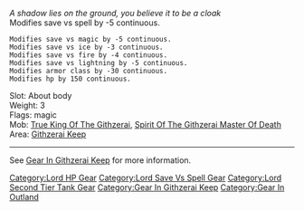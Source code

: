 *A shadow lies on the ground, you believe it to be a cloak*  
Modifies save vs spell by -5 continuous.

`Modifies save vs magic by -5 continuous.`  
`Modifies save vs ice by -3 continuous.`  
`Modifies save vs fire by -4 continuous.`  
`Modifies save vs lightning by -5 continuous.`  
`Modifies armor class by -30 continuous.`  
`Modifies hp by 150 continuous.`

Slot: About body  
Weight: 3  
Flags: magic  
Mob: [True King Of The
Githzerai](True_King_Of_The_Githzerai "wikilink"), [Spirit Of The
Githzerai Master Of
Death](Spirit_Of_The_Githzerai_Master_Of_Death "wikilink")  
Area: [Githzerai Keep](:Category:Githzerai_Keep "wikilink")

------------------------------------------------------------------------

See [Gear In Githzerai
Keep](:Category:Gear_In_Githzerai_Keep "wikilink") for more information.

[Category:Lord HP Gear](Category:Lord_HP_Gear "wikilink") [Category:Lord
Save Vs Spell Gear](Category:Lord_Save_Vs_Spell_Gear "wikilink")
[Category:Lord Second Tier Tank
Gear](Category:Lord_Second_Tier_Tank_Gear "wikilink") [Category:Gear In
Githzerai Keep](Category:Gear_In_Githzerai_Keep "wikilink")
[Category:Gear In Outland](Category:Gear_In_Outland "wikilink")
